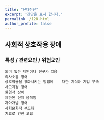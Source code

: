 ```yaml
---
title: "난다진단"
excerpt: "진단을 표시 합니다."
permalink: /128.html
author_profile: false
---
```

## 사회적 상호작용 장애



### 특성 / 관련요인 / 위험요인

>   

    의미 있는 타인이나 친구가 없음
    의사소통 장애
    상호작용을 강화시키는 방법에    대한 지식과 기법 부족
    사고과정 장애
    환경적 장애
    제한된 신체 움직임
    자아개념 장애
    사회문화적 부조화
    치료로 인한 고립
